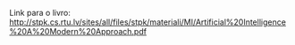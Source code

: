 Link para o livro:
http://stpk.cs.rtu.lv/sites/all/files/stpk/materiali/MI/Artificial%20Intelligence%20A%20Modern%20Approach.pdf
